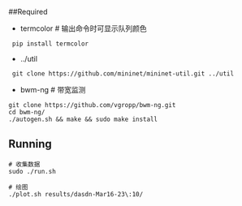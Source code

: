 
##Required 
* termcolor # 输出命令时可显示队列颜色
```
 pip install termcolor
```
* ../util
```
 git clone https://github.com/mininet/mininet-util.git ../util
```
*  bwm-ng  # 带宽监测
```
git clone https://github.com/vgropp/bwm-ng.git
cd bwm-ng/
./autogen.sh && make && sudo make install
```

## Running

```
# 收集数据
sudo ./run.sh  

# 绘图
./plot.sh results/dasdn-Mar16-23\:10/

```
